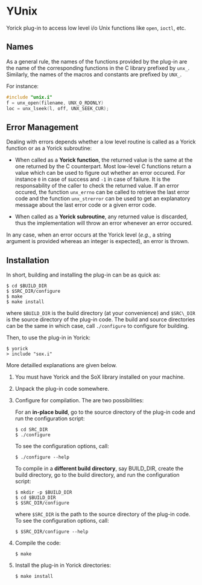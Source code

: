 YUnix
=====

Yorick plug-in to access low level i/o Unix functions like `open`, `ioctl`,
etc.

Names
-----
As a general rule, the names of the functions provided by the plug-in are
the name of the corresponding functions in the C library prefixed by `unx_`.
Similarly, the names of the macros and constants are prefixed by `UNX_`.

For instance:
```C
#include "unix.i"
f = unx_open(filename, UNX_O_RDONLY)
loc = unx_lseek(l, off, UNX_SEEK_CUR);
```

Error Management
----------------

Dealing with errors depends whether a low level routine is called as a
Yorick function or as a Yorick subroutine:

* When called as a **Yorick function**, the returned value is the same at
  the one returned by the C counterpart.  Most low-level C functions return
  a value which can be used to figure out whether an error occured.  For
  instance `0` in case of success and `-1` in case of failure.  It is the
  responsability of the caller to check the returned value.  If an error
  occured, the function `unx_errno` can be called to retrieve the last
  error code and the function `unx_strerror` can be used to get an
  explanatory message about the last error code or a given error code.

* When called as a **Yorick subroutine**, any returned value is discarded,
  thus the implementation will throw an error whenever an error occured.

In any case, when an error occurs at the Yorick level (*e.g.*, a string
argument is provided whereas an integer is expected), an error is thrown.


Installation
------------

In short, building and installing the plug-in can be as quick as:
````
$ cd $BUILD_DIR
$ $SRC_DIR/configure
$ make
$ make install
````
where `$BUILD_DIR` is the build directory (at your convenience) and
`$SRC\_DIR` is the source directory of the plug-in code.  The build and
source directories can be the same in which case, call `./configure` to
configure for building.

Then, to use the plug-in in Yorick:
````
$ yorick
> include "sox.i"
````
More detailled explanations are given below.

1. You must have Yorick and the SoX library installed on your machine.

2. Unpack the plug-in code somewhere.

3. Configure for compilation.  The are two possibilities:

   For an **in-place build**, go to the source directory of the plug-in
   code and run the configuration script:
   ````
   $ cd SRC_DIR
   $ ./configure
   ````
   To see the configuration options, call:
   ````
   $ ./configure --help
   ````

   To compile in a **different build directory**, say BUILD_DIR, create the
   build directory, go to the build directory, and run the configuration
   script:
   ````
   $ mkdir -p $BUILD_DIR
   $ cd $BUILD_DIR
   $ $SRC_DIR/configure
   ````
   where `$SRC_DIR` is the path to the source directory of the plug-in
   code. To see the configuration options, call:
   ````
   $ $SRC_DIR/configure --help
   ````

4. Compile the code:
   ````
   $ make
   ````

4. Install the plug-in in Yorick directories:
   ````
   $ make install
   ````

